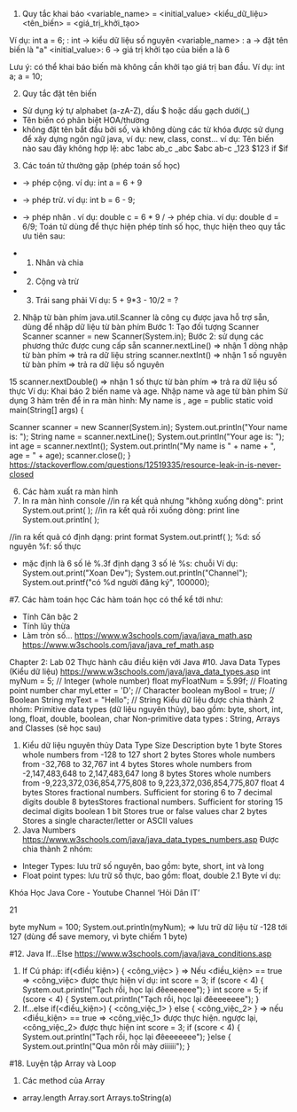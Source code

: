 1. Quy tắc khai báo
<type> <variable_name> = <initial_value>
<kiểu_dữ_liệu> <tên_biến> = <giá_trị_khởi_tạo>

Ví dụ:
int a = 6;
<type>: int -> kiểu dữ liệu số nguyên
<variable_name> : a -> đặt tên biến là "a"
<initial_value>: 6 -> giá trị khởi tạo của biến a là 6

Lưu ý: có thể khai báo biến mà không cần khởi tạo giá trị ban đầu.
Ví dụ:
int a;
a = 10;



2. Quy tắc đặt tên biến
- Sử dụng ký tự alphabet (a-zA-Z), dấu $ hoặc dấu gạch dưới(_)
- Tên biến có phân biệt HOA/thường
- không đặt tên bắt đầu bởi số, và không dùng các từ khóa được sử dụng để xây dựng
ngôn ngữ java, ví dụ:
new, class, const...
ví dụ:
Tên biến nào sau đây không hợp lệ:
abc
1abc
ab_c
_abc
$abc
ab-c
_123
$123
if
$if



3. Các toán tử thường gặp (phép toán số học)
+ -> phép cộng. ví dụ: int a = 6 + 9
- -> phép trừ. ví dụ: int b = 6 - 9;
* -> phép nhân . ví dụ: double c = 6 * 9
/ -> phép chia. ví dụ: double d = 6/9;
Toán tử dùng để thực hiện phép tính số học, thực hiện theo quy tắc ưu tiên sau:
- 1. Nhân và chia
- 2. Cộng và trừ
- 3. Trái sang phải
Ví dụ: 5 + 9*3 - 10/2 = ?



2. Nhập từ bàn phím
java.util.Scanner là công cụ được java hỗ trợ sẵn, dùng để nhập dữ liệu từ bàn phím
Bước 1: Tạo đối tượng Scanner
Scanner scanner = new Scanner(System.in);
Bước 2: sử dụng các phương thức được cung cấp sẵn
scanner.nextLine() => nhận 1 dòng nhập từ bàn phím => trả ra dữ liệu string
scanner.nextInt() => nhận 1 số nguyên từ bàn phím => trả ra dữ liệu số nguyên

15
scanner.nextDouble() => nhận 1 số thực từ bàn phím => trả ra dữ liệu số thực
Ví dụ:
Khai báo 2 biến name và age.
Nhập name và age từ bàn phím
Sử dụng 3 hàm trên để in ra màn hình:
My name is <name>, age = <age>
public static void main(String[] args) {

Scanner scanner = new Scanner(System.in);
System.out.println("Your name is: ");
String name = scanner.nextLine();
System.out.println("Your age is: ");
int age = scanner.nextInt();
System.out.println("My name is " + name + ", age = " + age);
scanner.close();
}
https://stackoverflow.com/questions/12519335/resource-leak-in-is-never-closed


6. Các hàm xuất ra màn hình
1. In ra màn hình console
//in ra kết quả nhưng "không xuống dòng": print
System.out.print( );
//in ra kết quả rồi xuống dòng: print line
System.out.println( );

//in ra kết quả có định dạng: print format
System.out.printf( );
%d: số nguyên
%f: số thực
- mặc định là 6 số lẻ
%.3f định dạng 3 số lẻ
%s: chuỗi
Ví dụ:
System.out.print("Xoan Dev");
System.out.println("Channel");
System.out.printf("có %d người đăng ký", 100000);



#7. Các hàm toán học
Các hàm toán học có thể kể tới như:
- Tính Căn bậc 2
- Tính lũy thừa
- Làm tròn số...
https://www.w3schools.com/java/java_math.asp
https://www.w3schools.com/java/java_ref_math.asp





Chapter 2: Lab 02
Thực hành câu điều kiện với Java
#10. Java Data Types (Kiểu dữ liệu)
https://www.w3schools.com/java/java_data_types.asp
int myNum = 5; // Integer (whole number)
float myFloatNum = 5.99f; // Floating point number
char myLetter = 'D'; // Character
boolean myBool = true; // Boolean
String myText = "Hello"; // String
Kiểu dữ liệu được chia thành 2 nhóm:
Primitive data types (dữ liệu nguyên thủy), bao gồm: byte, short, int, long, float, double,
boolean, char
Non-primitive data types : String, Arrays and Classes (sẽ học sau)
1. Kiểu dữ liệu nguyên thủy
Data Type Size Description
byte 1 byte Stores whole numbers from -128 to 127
short 2 bytes Stores whole numbers from -32,768 to 32,767
int 4 bytes Stores whole numbers from -2,147,483,648 to 2,147,483,647
long 8 bytes Stores whole numbers from -9,223,372,036,854,775,808 to
9,223,372,036,854,775,807
float 4 bytes Stores fractional numbers. Sufficient for storing 6 to 7 decimal
digits
double 8 bytesStores fractional numbers. Sufficient for storing 15 decimal digits
boolean 1 bit Stores true or false values
char 2 bytes Stores a single character/letter or ASCII values
2. Java Numbers
https://www.w3schools.com/java/java_data_types_numbers.asp
Được chia thành 2 nhóm:
- Integer Types: lưu trữ số nguyên, bao gồm: byte, short, int và long
- Float point types: lưu trữ số thực, bao gồm: float, double
2.1 Byte
ví dụ:

Khóa Học Java Core - Youtube Channel ‘Hỏi Dân IT’

21

byte myNum = 100;
System.out.println(myNum);
=> lưu trữ dữ liệu từ -128 tới 127 (dùng để save memory, vì byte chiếm 1 byte)






#12. Java If...Else
https://www.w3schools.com/java/java_conditions.asp
1. If
Cú pháp:
if(<điều kiện>) {
<công_việc>
}
=> Nếu <điều_kiện> == true => <công_việc> được thực hiện
ví dụ:
int score = 3;
if (score < 4) {
System.out.println("Tạch rồi, học lại đêeeeeeee");
}
int score = 5;
if (score < 4) {
System.out.println("Tạch rồi, học lại đêeeeeeee");
}
2. If...else
if(<điều_kiện>) {
<công_việc_1>
}
else {
<công_việc_2>
}
=> nếu <điều_kiện> == true => <công_việc_1> được thực hiện. ngược lại, <công_việc_2>
được thực hiện
int score = 3;
if (score < 4) {
System.out.println("Tạch rồi, học lại đêeeeeeee");
}else {
System.out.println("Qua môn rồi mày ơiiiiii");
}











#18. Luyện tập Array và Loop
1. Các method của Array
- array.length
Array.sort
Arrays.toString(a)